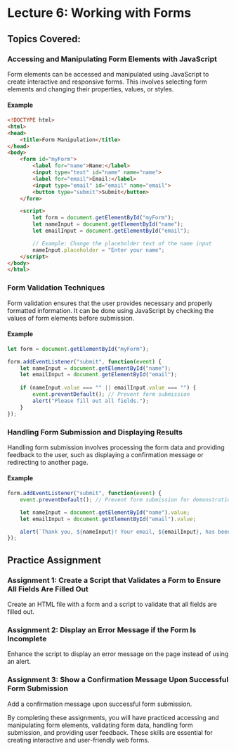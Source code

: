 # Lecture 6: Working with Forms

## Topics Covered:

### Accessing and Manipulating Form Elements with JavaScript

Form elements can be accessed and manipulated using JavaScript to create interactive and responsive forms. This involves selecting form elements and changing their properties, values, or styles.

#### Example

```html
<!DOCTYPE html>
<html>
<head>
    <title>Form Manipulation</title>
</head>
<body>
    <form id="myForm">
        <label for="name">Name:</label>
        <input type="text" id="name" name="name">
        <label for="email">Email:</label>
        <input type="email" id="email" name="email">
        <button type="submit">Submit</button>
    </form>

    <script>
        let form = document.getElementById("myForm");
        let nameInput = document.getElementById("name");
        let emailInput = document.getElementById("email");

        // Example: Change the placeholder text of the name input
        nameInput.placeholder = "Enter your name";
    </script>
</body>
</html>
```

### Form Validation Techniques

Form validation ensures that the user provides necessary and properly formatted information. It can be done using JavaScript by checking the values of form elements before submission.

#### Example

```javascript
let form = document.getElementById("myForm");

form.addEventListener("submit", function(event) {
    let nameInput = document.getElementById("name");
    let emailInput = document.getElementById("email");
    
    if (nameInput.value === "" || emailInput.value === "") {
        event.preventDefault(); // Prevent form submission
        alert("Please fill out all fields.");
    }
});
```

### Handling Form Submission and Displaying Results

Handling form submission involves processing the form data and providing feedback to the user, such as displaying a confirmation message or redirecting to another page.

#### Example

```javascript
form.addEventListener("submit", function(event) {
    event.preventDefault(); // Prevent form submission for demonstration purposes

    let nameInput = document.getElementById("name").value;
    let emailInput = document.getElementById("email").value;

    alert(`Thank you, ${nameInput}! Your email, ${emailInput}, has been submitted.`);
});
```

## Practice Assignment

### Assignment 1: Create a Script that Validates a Form to Ensure All Fields Are Filled Out

Create an HTML file with a form and a script to validate that all fields are filled out.

### Assignment 2: Display an Error Message if the Form Is Incomplete

Enhance the script to display an error message on the page instead of using an alert.

### Assignment 3: Show a Confirmation Message Upon Successful Form Submission

Add a confirmation message upon successful form submission.

By completing these assignments, you will have practiced accessing and manipulating form elements, validating form data, handling form submission, and providing user feedback. These skills are essential for creating interactive and user-friendly web forms.